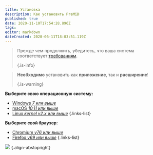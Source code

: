 ```yaml
---
title: Установка
description: Как установить PreMiD
published: true
date: 2020-11-10T17:54:28.896Z
tags:
editor: markdown
dateCreated: 2020-06-11T18:03:51.119Z
---
```


> Прежде чем продолжить, убедитесь, что ваша система соответствует [требованиям](/install/requirements). 
> 
> {.is-info}

> **Необходимо** установить как **приложение**, так и **расширение**! 
> 
> {.is-warning}

**Выберите свою операционную систему:**
- [Windows *7 или выше*](/install/windows)
- [macOS *10.11 или выше*](/install/macos)
- [Linux *kernel v2.x или выше*](/install/linux)
{.links-list}

**Выберите свой браузер:**
- [Chromium *v76 или выше*](/install/chromium)
- [Firefox *v69 или выше*](/install/firefox)
{.links-list}

![](https://a.icons8.com/ajlQdsfa/FZhYWV/svg.svg) {.align-abstopright}